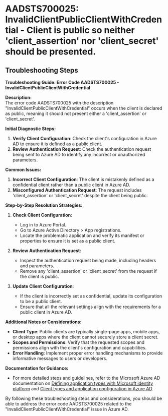 # AADSTS700025: InvalidClientPublicClientWithCredential - Client is public so neither 'client_assertion' nor 'client_secret' should be presented.


## Troubleshooting Steps
**Troubleshooting Guide: Error Code AADSTS700025 - InvalidClientPublicClientWithCredential**

**Description:**  
The error code AADSTS700025 with the description "InvalidClientPublicClientWithCredential" occurs when the client is declared as public, meaning it should not present either a 'client_assertion' or 'client_secret'.

**Initial Diagnostic Steps:**
1. **Verify Client Configuration**: Check the client's configuration in Azure AD to ensure it is defined as a public client.
2. **Review Authentication Request**: Check the authentication request being sent to Azure AD to identify any incorrect or unauthorized parameters.

**Common Issues:**
1. **Incorrect Client Configuration**: The client is mistakenly defined as a confidential client rather than a public client in Azure AD.
2. **Misconfigured Authentication Request**: The request includes 'client_assertion' or 'client_secret' despite the client being public.

**Step-by-Step Resolution Strategies:**
1. **Check Client Configuration**:
   - Log in to Azure Portal.
   - Go to Azure Active Directory > App registrations.
   - Locate the problematic application and verify its manifest or properties to ensure it is set as a public client.
  
2. **Review Authentication Request**:
   - Inspect the authentication request being made, including headers and parameters.
   - Remove any 'client_assertion' or 'client_secret' from the request if the client is public.

3. **Update Client Configuration**:
   - If the client is incorrectly set as confidential, update its configuration to be a public client.
   - Ensure that all the relevant settings align with the requirements for a public client in Azure AD.

**Additional Notes or Considerations:**
- **Client Type**: Public clients are typically single-page apps, mobile apps, or desktop apps where the client cannot securely store a client secret.
- **Scopes and Permissions**: Verify that the requested scopes and permissions align with the client's configuration and capabilities.
- **Error Handling**: Implement proper error handling mechanisms to provide informative messages to users or developers.

**Documentation for Guidance:**
- For more detailed steps and guidelines, refer to the Microsoft Azure AD documentation on [Defining application types with Microsoft identity platform](https://docs.microsoft.com/en-us/azure/active-directory/develop/quickstart-configure-app-expose-web-apis#defining-application-types) and [Client types and application configuration in Azure AD](https://learn.microsoft.com/en-us/azure/active-directory/develop/about-app-objects-and-service-principals).

By following these troubleshooting steps and considerations, you should be able to address the error code AADSTS700025 related to the "InvalidClientPublicClientWithCredential" issue in Azure AD.